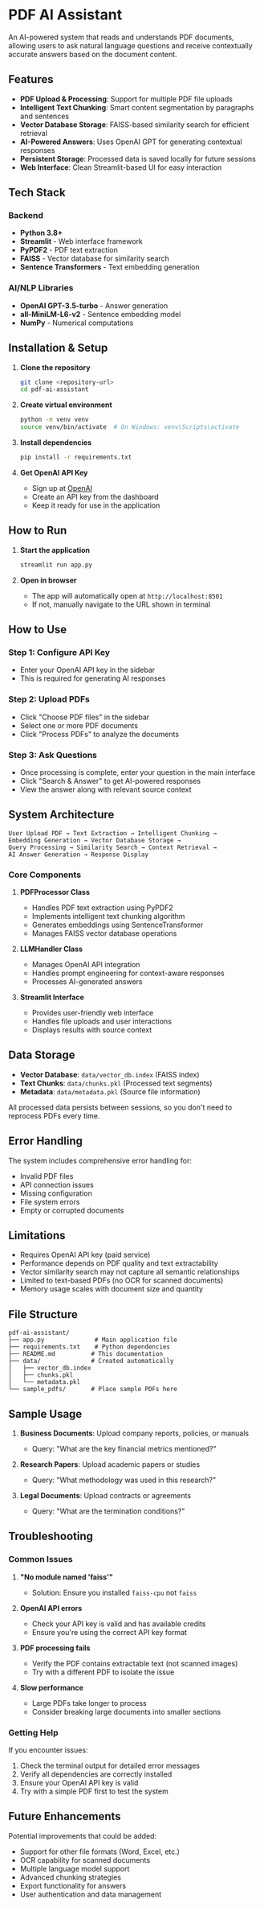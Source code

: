 # PDF AI Assistant

An AI-powered system that reads and understands PDF documents, allowing users to ask natural language questions and receive contextually accurate answers based on the document content.

## Features

- **PDF Upload & Processing**: Support for multiple PDF file uploads
- **Intelligent Text Chunking**: Smart content segmentation by paragraphs and sentences
- **Vector Database Storage**: FAISS-based similarity search for efficient retrieval
- **AI-Powered Answers**: Uses OpenAI GPT for generating contextual responses
- **Persistent Storage**: Processed data is saved locally for future sessions
- **Web Interface**: Clean Streamlit-based UI for easy interaction

## Tech Stack

### Backend
- **Python 3.8+**
- **Streamlit** - Web interface framework
- **PyPDF2** - PDF text extraction
- **FAISS** - Vector database for similarity search
- **Sentence Transformers** - Text embedding generation

### AI/NLP Libraries
- **OpenAI GPT-3.5-turbo** - Answer generation
- **all-MiniLM-L6-v2** - Sentence embedding model
- **NumPy** - Numerical computations

## Installation & Setup

1. **Clone the repository**
   ```bash
   git clone <repository-url>
   cd pdf-ai-assistant
   ```

2. **Create virtual environment**
   ```bash
   python -m venv venv
   source venv/bin/activate  # On Windows: venv\Scripts\activate
   ```

3. **Install dependencies**
   ```bash
   pip install -r requirements.txt
   ```

4. **Get OpenAI API Key**
   - Sign up at [OpenAI](https://platform.openai.com/)
   - Create an API key from the dashboard
   - Keep it ready for use in the application

## How to Run

1. **Start the application**
   ```bash
   streamlit run app.py
   ```

2. **Open in browser**
   - The app will automatically open at `http://localhost:8501`
   - If not, manually navigate to the URL shown in terminal

## How to Use

### Step 1: Configure API Key
- Enter your OpenAI API key in the sidebar
- This is required for generating AI responses

### Step 2: Upload PDFs
- Click "Choose PDF files" in the sidebar
- Select one or more PDF documents
- Click "Process PDFs" to analyze the documents

### Step 3: Ask Questions
- Once processing is complete, enter your question in the main interface
- Click "Search & Answer" to get AI-powered responses
- View the answer along with relevant source context

## System Architecture

```
User Upload PDF → Text Extraction → Intelligent Chunking → 
Embedding Generation → Vector Database Storage → 
Query Processing → Similarity Search → Context Retrieval → 
AI Answer Generation → Response Display
```

### Core Components

1. **PDFProcessor Class**
   - Handles PDF text extraction using PyPDF2
   - Implements intelligent text chunking algorithm
   - Generates embeddings using SentenceTransformer
   - Manages FAISS vector database operations

2. **LLMHandler Class**
   - Manages OpenAI API integration
   - Handles prompt engineering for context-aware responses
   - Processes AI-generated answers

3. **Streamlit Interface**
   - Provides user-friendly web interface
   - Handles file uploads and user interactions
   - Displays results with source context

## Data Storage

- **Vector Database**: `data/vector_db.index` (FAISS index)
- **Text Chunks**: `data/chunks.pkl` (Processed text segments)
- **Metadata**: `data/metadata.pkl` (Source file information)

All processed data persists between sessions, so you don't need to reprocess PDFs every time.

## Error Handling

The system includes comprehensive error handling for:
- Invalid PDF files
- API connection issues
- Missing configuration
- File system errors
- Empty or corrupted documents

## Limitations

- Requires OpenAI API key (paid service)
- Performance depends on PDF quality and text extractability
- Vector similarity search may not capture all semantic relationships
- Limited to text-based PDFs (no OCR for scanned documents)
- Memory usage scales with document size and quantity

## File Structure

```
pdf-ai-assistant/
├── app.py              # Main application file
├── requirements.txt    # Python dependencies
├── README.md          # This documentation
├── data/              # Created automatically
│   ├── vector_db.index
│   ├── chunks.pkl
│   └── metadata.pkl
└── sample_pdfs/       # Place sample PDFs here
```

## Sample Usage

1. **Business Documents**: Upload company reports, policies, or manuals
   - Query: "What are the key financial metrics mentioned?"
   
2. **Research Papers**: Upload academic papers or studies
   - Query: "What methodology was used in this research?"
   
3. **Legal Documents**: Upload contracts or agreements
   - Query: "What are the termination conditions?"

## Troubleshooting

### Common Issues

1. **"No module named 'faiss'"**
   - Solution: Ensure you installed `faiss-cpu` not `faiss`

2. **OpenAI API errors**
   - Check your API key is valid and has available credits
   - Ensure you're using the correct API key format

3. **PDF processing fails**
   - Verify the PDF contains extractable text (not scanned images)
   - Try with a different PDF to isolate the issue

4. **Slow performance**
   - Large PDFs take longer to process
   - Consider breaking large documents into smaller sections

### Getting Help

If you encounter issues:
1. Check the terminal output for detailed error messages
2. Verify all dependencies are correctly installed
3. Ensure your OpenAI API key is valid
4. Try with a simple PDF first to test the system

## Future Enhancements

Potential improvements that could be added:
- Support for other file formats (Word, Excel, etc.)
- OCR capability for scanned documents
- Multiple language model support
- Advanced chunking strategies
- Export functionality for answers
- User authentication and data management